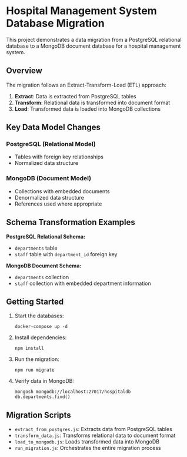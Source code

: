 # Hospital Management System Database Migration

This project demonstrates a data migration from a PostgreSQL relational database to a MongoDB document database for a hospital management system.

## Overview

The migration follows an Extract-Transform-Load (ETL) approach:

1. **Extract**: Data is extracted from PostgreSQL tables
2. **Transform**: Relational data is transformed into document format
3. **Load**: Transformed data is loaded into MongoDB collections

## Key Data Model Changes

### PostgreSQL (Relational Model)
- Tables with foreign key relationships
- Normalized data structure

### MongoDB (Document Model)
- Collections with embedded documents
- Denormalized data structure
- References used where appropriate

## Schema Transformation Examples

**PostgreSQL Relational Schema:**
- `departments` table
- `staff` table with `department_id` foreign key

**MongoDB Document Schema:**
- `departments` collection
- `staff` collection with embedded department information

## Getting Started

1. Start the databases:
   ```
   docker-compose up -d
   ```

2. Install dependencies:
   ```
   npm install
   ```

3. Run the migration:
   ```
   npm run migrate
   ```

4. Verify data in MongoDB:
   ```
   mongosh mongodb://localhost:27017/hospitaldb
   db.departments.find()
   ```

## Migration Scripts

- `extract_from_postgres.js`: Extracts data from PostgreSQL tables
- `transform_data.js`: Transforms relational data to document format
- `load_to_mongodb.js`: Loads transformed data into MongoDB
- `run_migration.js`: Orchestrates the entire migration process